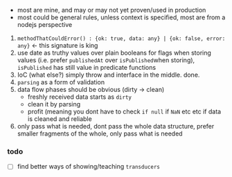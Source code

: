 - most are mine, and may or may not yet proven/used in production
- most could be general rules, unless context is specified, most are from a nodejs perspective

1. `methodThatCouldError() : {ok: true, data: any} | {ok: false, error: any}` <- this signature is king
2. use date as truthy values over plain booleans for flags when storing values (i.e. prefer `publishedAt` over `isPublished`when storing), `isPublished` has still value in predicate functions
3. IoC (what else?) simply throw and interface in the middle. done.
4. `parsing` as a form of validation
5. data flow phases should be obvious (dirty -> clean)
   - freshly received data starts as `dirty`
   - clean it by parsing
   - profit (meaning you dont have to check `if null` if `NaN` etc etc if data is cleaned and reliable
6. only pass what is needed, dont pass the whole data structure, prefer smaller fragments of the whole, only pass what is needed


### todo
- [ ] find better ways of showing/teaching `transducers`
